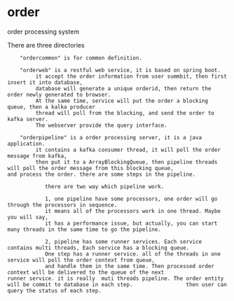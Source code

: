 # order
order processing system

There are three directories 

        "ordercommon" is for common definition.  
        
        "orderweb" is a restful web service, it is based on spring boot. 
             it accept the order information from user summbit, then first insert it into database, 
             database will generate a unique orderid, then return the order newly generated to browser. 
             At the same time, service will put the order a blocking queue, then a kalka producer 
             thread will poll from the blocking, and send the order to kafka server. 
             The webserver provide the query interface.
             
        "orderpipeline" is a order processing server, it is a java application. 
             it contains a kafka consumer thread, it will poll the order message from kafka, 
             then put it to a ArrayBlockingQueue, then pipeline threads will poll the order message from this blocking queue,               and process the order. there are some steps in the pipeline. 
                
                there are two way which pipeline work.
             
                1, one pipeline have some processors, one order will go through the processors in sequence. 
                it means all of the processors work in one thread. Maybe you will say, 
                it has a performance issue, but actually, you can start many threads in the same time to go the pipeline.
                
                2, pipeline has some runner services. Each service contains multi threads, Each service has a blocking queue. 
                One step has a runner service. all of the threads in one service will poll the order context from queue, 
                and handle them in the same time. Then processed order context will be delivered to the queue of the next                      runner service. it is really  muti threads pipeline. The order entity will be commit to database in each step.                 then user can query the status of each step. 	


